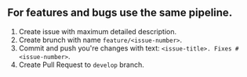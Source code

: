 ## For features and bugs use the same pipeline.

1. Create issue with maximum detailed description.
2. Create brunch with name `feature/<issue-number>`.
3. Commit and push you're changes with text: `<issue-title>. Fixes #<issue-number>`.
4. Create Pull Request to `develop` branch.

